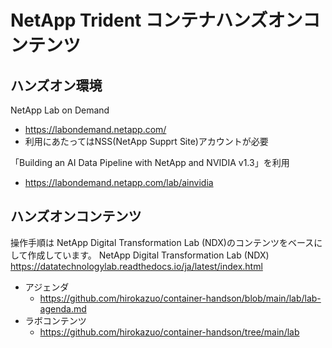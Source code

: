 # NetApp Trident コンテナハンズオンコンテンツ

## ハンズオン環境
NetApp Lab on Demand
* https://labondemand.netapp.com/
* 利用にあたってはNSS(NetApp Supprt Site)アカウントが必要

「Building an AI Data Pipeline with NetApp and NVIDIA v1.3」を利用
* https://labondemand.netapp.com/lab/ainvidia

## ハンズオンコンテンツ
操作手順は NetApp Digital Transformation Lab (NDX)のコンテンツをベースにして作成しています。
NetApp Digital Transformation Lab (NDX) https://datatechnologylab.readthedocs.io/ja/latest/index.html

* アジェンダ
  * https://github.com/hirokazuo/container-handson/blob/main/lab/lab-agenda.md
* ラボコンテンツ
  * https://github.com/hirokazuo/container-handson/tree/main/lab

